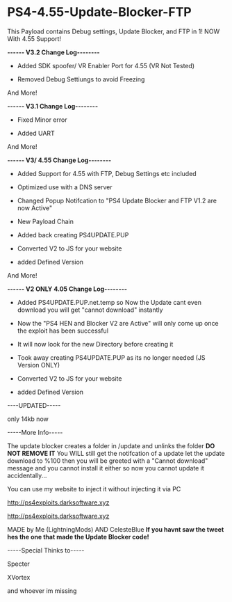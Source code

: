 # PS4-4.55-Update-Blocker-FTP
This Payload contains Debug settings, Update Blocker, and FTP in 1! NOW With 4.55 Support!

**------ V3.2 Change Log--------**

- Added SDK spoofer/ VR Enabler Port for 4.55 (VR Not Tested)

- Removed Debug Settiungs to avoid Freezing

And More!

**------ V3.1 Change Log--------**

- Fixed Minor error 

- Added UART

And More!


**------ V3/ 4.55 Change Log--------**

- Added Support for 4.55 with FTP, Debug Settings etc included

- Optimized use with a DNS server 

- Changed Popup Notifcation to "PS4 Update Blocker and FTP V1.2 are now Active" 

- New Payload Chain

- Added back creating PS4UPDATE.PUP

- Converted V2 to JS for your website

- added Defined Version

And More!


**------ V2 ONLY 4.05 Change Log--------**

- Added PS4UPDATE.PUP.net.temp so Now the Update cant even download you will get "cannot download" instantly

- Now the "PS4 HEN and Blocker V2 are Active" will only come up once the exploit has been successful

- It will now look for the new Directory before creating it

- Took away creating PS4UPDATE.PUP as its no longer needed (JS Version ONLY)

- Converted V2 to JS for your website

- added Defined Version



----UPDATED-----


only 14kb now

-----More Info-----


The update blocker creates a folder in /update and unlinks the folder **DO NOT REMOVE IT**
You WILL still get the notifcation of a update let the update download to %100 then 
you will be greeted with a "Cannot download" message and you cannot install it either
so now you cannot update it accidentally...
 
You can use my website to inject it without injecting it via PC

http://ps4exploits.darksoftware.xyz


http://ps4exploits.darksoftware.xyz




MADE by Me (LightningMods) AND CelesteBlue **If you havnt saw the tweet hes the one that made the Update Blocker code!**




-----Special Thinks to-----


Specter

XVortex

and whoever im missing

